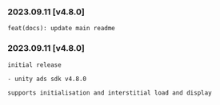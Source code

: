 ### 2023.09.11 [v4.8.0]

```
feat(docs): update main readme
```

### 2023.09.11 [v4.8.0]

```
initial release 

- unity ads sdk v4.8.0

supports initialisation and interstitial load and display
```

